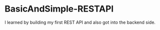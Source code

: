 # BasicAndSimple-RESTAPI
I learned by building my first REST API and also got into the backend side.

